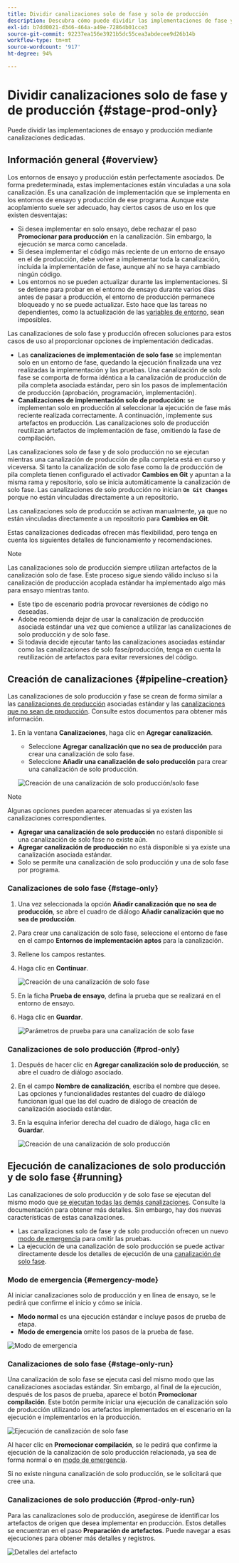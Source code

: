 ```yaml
---
title: Dividir canalizaciones solo de fase y solo de producción
description: Descubra cómo puede dividir las implementaciones de fase y producción mediante canalizaciones dedicadas.
exl-id: b7dd0021-d346-464a-a49e-72864b01cce3
source-git-commit: 92237ea156e3921b5dc55cea3abdecee9d26b14b
workflow-type: tm+mt
source-wordcount: '917'
ht-degree: 94%

---
```


# Dividir canalizaciones solo de fase y de producción {#stage-prod-only}

Puede dividir las implementaciones de ensayo y producción mediante canalizaciones dedicadas.

## Información general {#overview}

Los entornos de ensayo y producción están perfectamente asociados. De forma predeterminada, estas implementaciones están vinculadas a una sola canalización. Es una canalización de implementación que se implementa en los entornos de ensayo y producción de ese programa. Aunque este acoplamiento suele ser adecuado, hay ciertos casos de uso en los que existen desventajas:

* Si desea implementar en solo ensayo, debe rechazar el paso **Promocionar para producción** en la canalización. Sin embargo, la ejecución se marca como cancelada.
* Si desea implementar el código más reciente de un entorno de ensayo en el de producción, debe volver a implementar toda la canalización, incluida la implementación de fase, aunque ahí no se haya cambiado ningún código.
* Los entornos no se pueden actualizar durante las implementaciones. Si se detiene para probar en el entorno de ensayo durante varios días antes de pasar a producción, el entorno de producción permanece bloqueado y no se puede actualizar. Esto hace que las tareas no dependientes, como la actualización de las [variables de entorno](/help/getting-started/build-environment.md#environment-variables), sean imposibles.

Las canalizaciones de solo fase y producción ofrecen soluciones para estos casos de uso al proporcionar opciones de implementación dedicadas.

* Las **canalizaciones de implementación de solo fase** se implementan solo en un entorno de fase, quedando la ejecución finalizada una vez realizadas la implementación y las pruebas. Una canalización de solo fase se comporta de forma idéntica a la canalización de producción de pila completa asociada estándar, pero sin los pasos de implementación de producción (aprobación, programación, implementación).
* **Canalizaciones de implementación solo de producción:** se implementan solo en producción al seleccionar la ejecución de fase más reciente realizada correctamente. A continuación, implemente sus artefactos en producción. Las canalizaciones solo de producción reutilizan artefactos de implementación de fase, omitiendo la fase de compilación.

Las canalizaciones solo de fase y de solo producción no se ejecutan mientras una canalización de producción de pila completa está en curso y viceversa. Si tanto la canalización de solo fase como la de producción de pila completa tienen configurado el activador **Cambios en Git** y apuntan a la misma rama y repositorio, solo se inicia automáticamente la canalización de solo fase. Las canalizaciones de solo producción no inician **`On Git Changes`** porque no están vinculadas directamente a un repositorio.

Las canalizaciones solo de producción se activan manualmente, ya que no están vinculadas directamente a un repositorio para **Cambios en Git**.

Estas canalizaciones dedicadas ofrecen más flexibilidad, pero tenga en cuenta los siguientes detalles de funcionamiento y recomendaciones.

>[!NOTE]
>
>Las canalizaciones solo de producción siempre utilizan artefactos de la canalización solo de fase. Este proceso sigue siendo válido incluso si la canalización de producción acoplada estándar ha implementado algo más para ensayo mientras tanto.
>
>* Este tipo de escenario podría provocar reversiones de código no deseadas.
>* Adobe recomienda dejar de usar la canalización de producción asociada estándar una vez que comience a utilizar las canalizaciones de solo producción y de solo fase.
>* Si todavía decide ejecutar tanto las canalizaciones asociadas estándar como las canalizaciones de solo fase/producción, tenga en cuenta la reutilización de artefactos para evitar reversiones del código.

## Creación de canalizaciones {#pipeline-creation}

Las canalizaciones de solo producción y fase se crean de forma similar a las [canalizaciones de producción](/help/using/production-pipelines.md) asociadas estándar y las [canalizaciones que no sean de producción](/help/using/non-production-pipelines.md). Consulte estos documentos para obtener más información.

1. En la ventana **Canalizaciones**, haga clic en **Agregar canalización**.

   * Seleccione **Agregar canalización que no sea de producción** para crear una canalización de solo fase.
   * Seleccione **Añadir una canalización de solo producción** para crear una canalización de solo producción.

   ![Creación de una canalización de solo producción/solo fase](/help/assets/configure-pipelines/prod-stage-pipelines.png)

>[!NOTE]
>
>Algunas opciones pueden aparecer atenuadas si ya existen las canalizaciones correspondientes.
>
>* **Agregar una canalización de solo producción** no estará disponible si una canalización de solo fase no existe aún.
>* **Agregar canalización de producción** no está disponible si ya existe una canalización asociada estándar.
>* Solo se permite una canalización de solo producción y una de solo fase por programa.

### Canalizaciones de solo fase {#stage-only}

1. Una vez seleccionada la opción **Añadir canalización que no sea de producción**, se abre el cuadro de diálogo **Añadir canalización que no sea de producción**.
1. Para crear una canalización de solo fase, seleccione el entorno de fase en el campo **Entornos de implementación aptos** para la canalización. 
1. Rellene los campos restantes.
1. Haga clic en **Continuar**.

   ![Creación de una canalización de solo fase](/help/assets/configure-pipelines/stage-only.png)

1. En la ficha **Prueba de ensayo**, defina la prueba que se realizará en el entorno de ensayo.
1. Haga clic en **Guardar**.

   ![Parámetros de prueba para una canalización de solo fase](/help/assets/configure-pipelines/stage-only-test.png)

### Canalizaciones de solo producción {#prod-only}

1. Después de hacer clic en **Agregar canalización solo de producción**, se abre el cuadro de diálogo asociado.
1. En el campo **Nombre de canalización**, escriba el nombre que desee. Las opciones y funcionalidades restantes del cuadro de diálogo funcionan igual que las del cuadro de diálogo de creación de canalización asociada estándar. 
1. En la esquina inferior derecha del cuadro de diálogo, haga clic en **Guardar**.

   ![Creación de una canalización de solo producción](/help/assets/configure-pipelines/prod-only-pipeline.png)

## Ejecución de canalizaciones de solo producción y de solo fase {#running}

Las canalizaciones de solo producción y de solo fase se ejecutan del mismo modo que [se ejecutan todas las demás canalizaciones](/help/using/managing-pipelines.md#running-pipelines). Consulte la documentación para obtener más detalles. Sin embargo, hay dos nuevas características de estas canalizaciones.

* Las canalizaciones solo de fase y de solo producción ofrecen un nuevo [modo de emergencia](#emergency-mode) para omitir las pruebas.
* La ejecución de una canalización de solo producción se puede activar directamente desde los detalles de ejecución de una [canalización de solo fase](#stage-only-run).

### Modo de emergencia {#emergency-mode}

Al iniciar canalizaciones solo de producción y en línea de ensayo, se le pedirá que confirme el inicio y cómo se inicia.

* **Modo normal** es una ejecución estándar e incluye pasos de prueba de etapa.
* **Modo de emergencia** omite los pasos de la prueba de fase.

![Modo de emergencia](/help/assets/configure-pipelines/emergency-mode.png)

### Canalizaciones de solo fase {#stage-only-run}

Una canalización de solo fase se ejecuta casi del mismo modo que las canalizaciones asociadas estándar. Sin embargo, al final de la ejecución, después de los pasos de prueba, aparece el botón **Promocionar compilación**. Este botón permite iniciar una ejecución de canalización solo de producción utilizando los artefactos implementados en el escenario en la ejecución e implementarlos en la producción.

![Ejecución de canalización de solo fase](/help/assets/configure-pipelines/stage-only-pipeline-run.png)

Al hacer clic en **Promocionar compilación**, se le pedirá que confirme la ejecución de la canalización de solo producción relacionada, ya sea de forma normal o en [modo de emergencia](#emergency-mode).

Si no existe ninguna canalización de solo producción, se le solicitará que cree una.

### Canalizaciones de solo producción {#prod-only-run}

Para las canalizaciones solo de producción, asegúrese de identificar los artefactos de origen que desea implementar en producción. Estos detalles se encuentran en el paso **Preparación de artefactos**. Puede navegar a esas ejecuciones para obtener más detalles y registros.

![Detalles del artefacto](/help/assets/configure-pipelines/prod-only-pipeline-run.png)

